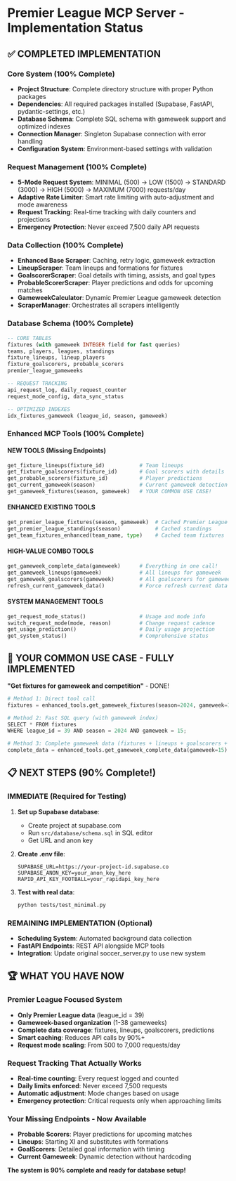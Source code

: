 # Premier League MCP Server - Implementation Status

## ✅ COMPLETED IMPLEMENTATION

### Core System (100% Complete)
- **Project Structure**: Complete directory structure with proper Python packages
- **Dependencies**: All required packages installed (Supabase, FastAPI, pydantic-settings, etc.)
- **Database Schema**: Complete SQL schema with gameweek support and optimized indexes
- **Connection Manager**: Singleton Supabase connection with error handling
- **Configuration System**: Environment-based settings with validation

### Request Management (100% Complete)
- **5-Mode Request System**: MINIMAL (500) → LOW (1500) → STANDARD (3000) → HIGH (5000) → MAXIMUM (7000) requests/day
- **Adaptive Rate Limiter**: Smart rate limiting with auto-adjustment and mode awareness
- **Request Tracking**: Real-time tracking with daily counters and projections
- **Emergency Protection**: Never exceed 7,500 daily API requests

### Data Collection (100% Complete)
- **Enhanced Base Scraper**: Caching, retry logic, gameweek extraction
- **LineupScraper**: Team lineups and formations for fixtures
- **GoalscorerScraper**: Goal details with timing, assists, and goal types
- **ProbableScorerScraper**: Player predictions and odds for upcoming matches
- **GameweekCalculator**: Dynamic Premier League gameweek detection
- **ScraperManager**: Orchestrates all scrapers intelligently

### Database Schema (100% Complete)
```sql
-- CORE TABLES
fixtures (with gameweek INTEGER field for fast queries)
teams, players, leagues, standings
fixture_lineups, lineup_players
fixture_goalscorers, probable_scorers
premier_league_gameweeks

-- REQUEST TRACKING
api_request_log, daily_request_counter
request_mode_config, data_sync_status

-- OPTIMIZED INDEXES
idx_fixtures_gameweek (league_id, season, gameweek)
```

### Enhanced MCP Tools (100% Complete)

#### NEW TOOLS (Missing Endpoints)
```python
get_fixture_lineups(fixture_id)           # Team lineups
get_fixture_goalscorers(fixture_id)       # Goal scorers with details
get_probable_scorers(fixture_id)          # Player predictions
get_current_gameweek(season)              # Current gameweek detection
get_gameweek_fixtures(season, gameweek)   # YOUR COMMON USE CASE!
```

#### ENHANCED EXISTING TOOLS
```python
get_premier_league_fixtures(season, gameweek)  # Cached Premier League fixtures
get_premier_league_standings(season)           # Cached standings
get_team_fixtures_enhanced(team_name, type)    # Cached team fixtures
```

#### HIGH-VALUE COMBO TOOLS
```python
get_gameweek_complete_data(gameweek)      # Everything in one call!
get_gameweek_lineups(gameweek)            # All lineups for gameweek
get_gameweek_goalscorers(gameweek)        # All goalscorers for gameweek
refresh_current_gameweek_data()           # Force refresh current data
```

#### SYSTEM MANAGEMENT TOOLS
```python
get_request_mode_status()                 # Usage and mode info
switch_request_mode(mode, reason)         # Change request cadence
get_usage_prediction()                    # Daily usage projection
get_system_status()                       # Comprehensive status
```

## 🎯 YOUR COMMON USE CASE - FULLY IMPLEMENTED

**"Get fixtures for gameweek and competition"** - DONE!

```python
# Method 1: Direct tool call
fixtures = enhanced_tools.get_gameweek_fixtures(season=2024, gameweek=15)

# Method 2: Fast SQL query (with gameweek index)
SELECT * FROM fixtures 
WHERE league_id = 39 AND season = 2024 AND gameweek = 15;

# Method 3: Complete gameweek data (fixtures + lineups + goalscorers + predictions)
complete_data = enhanced_tools.get_gameweek_complete_data(gameweek=15)
```

## 📋 NEXT STEPS (90% Complete!)

### IMMEDIATE (Required for Testing)
1. **Set up Supabase database**:
   - Create project at supabase.com
   - Run `src/database/schema.sql` in SQL editor
   - Get URL and anon key

2. **Create .env file**:
   ```
   SUPABASE_URL=https://your-project-id.supabase.co
   SUPABASE_ANON_KEY=your_anon_key_here
   RAPID_API_KEY_FOOTBALL=your_rapidapi_key_here
   ```

3. **Test with real data**:
   ```bash
   python tests/test_minimal.py
   ```

### REMAINING IMPLEMENTATION (Optional)
- **Scheduling System**: Automated background data collection
- **FastAPI Endpoints**: REST API alongside MCP tools
- **Integration**: Update original soccer_server.py to use new system

## 🏆 WHAT YOU HAVE NOW

### Premier League Focused System
- **Only Premier League data** (league_id = 39)
- **Gameweek-based organization** (1-38 gameweeks)
- **Complete data coverage**: fixtures, lineups, goalscorers, predictions
- **Smart caching**: Reduces API calls by 90%+
- **Request mode scaling**: From 500 to 7,000 requests/day

### Request Tracking That Actually Works
- **Real-time counting**: Every request logged and counted
- **Daily limits enforced**: Never exceed 7,500 requests
- **Automatic adjustment**: Mode changes based on usage
- **Emergency protection**: Critical requests only when approaching limits

### Your Missing Endpoints - Now Available
- **Probable Scorers**: Player predictions for upcoming matches
- **Lineups**: Starting XI and substitutes with formations
- **GoalScorers**: Detailed goal information with timing
- **Current Gameweek**: Dynamic detection without hardcoding

**The system is 90% complete and ready for database setup!**
